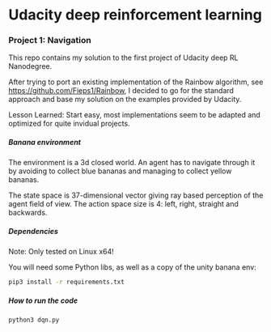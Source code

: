 # Udacity deep reinforcement learning

### Project 1: Navigation

This repo contains my solution to the first project of Udacity deep RL Nanodegree.

After trying to port an existing implementation of the Rainbow algorithm, see https://github.com/Fieps1/Rainbow, 
I decided to go for the standard approach and base my solution on the examples provided by Udacity.

Lesson Learned: Start easy, most implementations seem to be adapted and optimized for quite invidual projects.

##### Banana environment
The environment is a 3d closed world. An agent has to navigate through it by avoiding to collect blue bananas 
and managing to collect yellow bananas.

The state space is 37-dimensional vector giving ray based perception of the agent field of view.
The action space size is 4: left, right, straight and backwards.

##### Dependencies
Note: Only tested on Linux x64!

You will need some Python libs, as well as a copy of the unity banana env:
```sh
pip3 install -r requirements.txt
```


##### How to run the code
```sh
python3 dqn.py
```